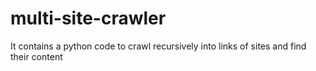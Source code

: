 # multi-site-crawler
It contains a python code to crawl recursively into links of sites and find their content 
